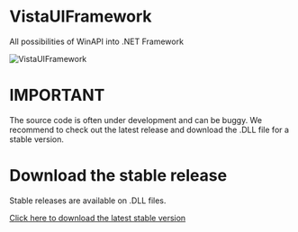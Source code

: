 # VistaUIFramework
All possibilities of WinAPI into .NET Framework

![VistaUIFramework](https://www.myapkapp.com/files/images/vistaui_landscape.jpg)

# IMPORTANT
The source code is often under development and can be buggy. We recommend to check out the latest release and download the .DLL file for a stable version.
# Download the stable release
Stable releases are available on .DLL files.

[Click here to download the latest stable version](https://github.com/myapkapp/VistaUIFramework/releases)
